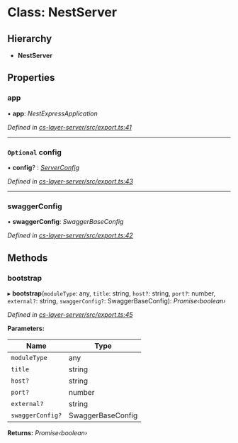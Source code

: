 # Class: NestServer

## Hierarchy

* **NestServer**

## Properties

###  app

• **app**: *NestExpressApplication*

*Defined in [cs-layer-server/src/export.ts:41](https://github.com/RichardHovenkamp/csnext/blob/eefa977/packages/cs-layer-server/src/export.ts#L41)*

___

### `Optional` config

• **config**? : *[ServerConfig](_cs_layer_server_src_export_.serverconfig.md)*

*Defined in [cs-layer-server/src/export.ts:43](https://github.com/RichardHovenkamp/csnext/blob/eefa977/packages/cs-layer-server/src/export.ts#L43)*

___

###  swaggerConfig

• **swaggerConfig**: *SwaggerBaseConfig*

*Defined in [cs-layer-server/src/export.ts:42](https://github.com/RichardHovenkamp/csnext/blob/eefa977/packages/cs-layer-server/src/export.ts#L42)*

## Methods

###  bootstrap

▸ **bootstrap**(`moduleType`: any, `title`: string, `host?`: string, `port?`: number, `external?`: string, `swaggerConfig?`: SwaggerBaseConfig): *Promise‹boolean›*

*Defined in [cs-layer-server/src/export.ts:45](https://github.com/RichardHovenkamp/csnext/blob/eefa977/packages/cs-layer-server/src/export.ts#L45)*

**Parameters:**

Name | Type |
------ | ------ |
`moduleType` | any |
`title` | string |
`host?` | string |
`port?` | number |
`external?` | string |
`swaggerConfig?` | SwaggerBaseConfig |

**Returns:** *Promise‹boolean›*
